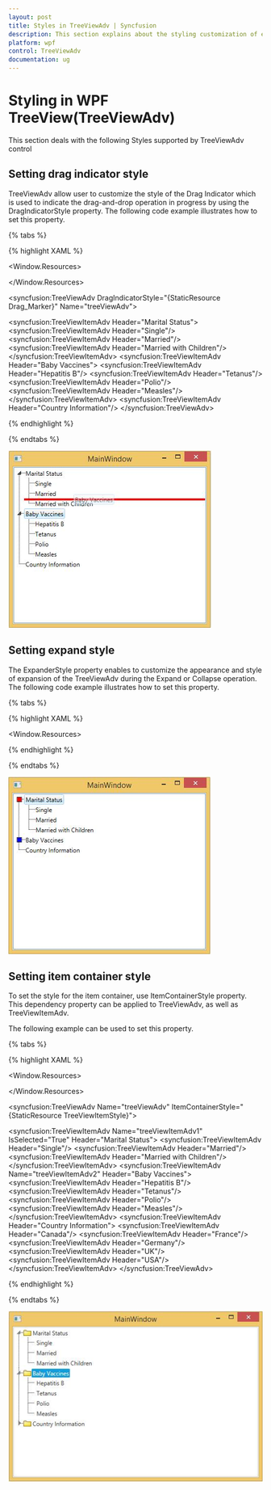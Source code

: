 ```yaml
---
layout: post
title: Styles in TreeViewAdv | Syncfusion
description: This section explains about the styling customization of elements in TreeView control for syncfusion Essential Wpf.
platform: wpf
control: TreeViewAdv
documentation: ug
---
```

# Styling in WPF TreeView(TreeViewAdv)

This section deals with the following Styles supported by TreeViewAdv control

## Setting drag indicator style

TreeViewAdv allow user to customize the style of the Drag Indicator which is used to indicate the drag-and-drop operation in progress by using the DragIndicatorStyle property. The following code example illustrates how to set this property.

{% tabs %}

{% highlight XAML %}

<Window x:Class="ItemTemplateSample.MainWindow"
xmlns="http://schemas.microsoft.com/winfx/2006/xaml/presentation"
xmlns:x="http://schemas.microsoft.com/winfx/2006/xaml"
xmlns:syncfusion="http://schemas.syncfusion.com/wpf"
Title="MainWindow" Height="350" Width="400">
<Window.Resources>
<!-- Creating the style for DragIndicator -->
<Style x:Key="Drag_Marker" TargetType="{x:Type syncfusion:TemplatedAdornerInternalControl}">
<Setter Property="HorizontalAlignment" Value="Left"/>
<Setter Property="VerticalAlignment" Value="Top"/>
<Setter Property="SnapsToDevicePixels" Value="False"/>
<Setter Property="Template">
<Setter.Value>
<ControlTemplate TargetType="{x:Type syncfusion:TemplatedAdornerInternalControl}">
<Grid>
<Grid.ColumnDefinitions>
<ColumnDefinition Width="*"/>
</Grid.ColumnDefinitions>
<Rectangle Grid.Column="0" Height="4" Fill="Red"/>
</Grid>
</ControlTemplate>
</Setter.Value>
</Setter>
</Style>
</Window.Resources>
<Grid>
<!-- Adding TreeViewAdv with DragIndicatorStyle -->
<syncfusion:TreeViewAdv DragIndicatorStyle="{StaticResource Drag_Marker}"  Name="treeViewAdv">
<!-- Adding TreeViewItemAdv -->
<syncfusion:TreeViewItemAdv Header="Marital Status">
<syncfusion:TreeViewItemAdv Header="Single"/>
<syncfusion:TreeViewItemAdv Header="Married"/>
<syncfusion:TreeViewItemAdv Header="Married with Children"/>
</syncfusion:TreeViewItemAdv>
<syncfusion:TreeViewItemAdv Header="Baby Vaccines">
<syncfusion:TreeViewItemAdv Header="Hepatitis B"/>
<syncfusion:TreeViewItemAdv Header="Tetanus"/>
<syncfusion:TreeViewItemAdv Header="Polio"/>
<syncfusion:TreeViewItemAdv Header="Measles"/>
</syncfusion:TreeViewItemAdv>
<syncfusion:TreeViewItemAdv Header="Country Information"/>
</syncfusion:TreeViewAdv>
</Grid>
</Window>

{% endhighlight %}

{% endtabs %}

![Customize the style of the Drag Indicator in TreeViewAdv](Styles_images/Styles_img1.jpeg)

## Setting expand style   	

The ExpanderStyle property enables to customize the appearance and style of expansion of the TreeViewAdv during the Expand or Collapse operation. The following code example illustrates how to set this property.

{% tabs %}

{% highlight XAML %}

<Window x:Class="ItemTemplateSample.MainWindow"
xmlns="http://schemas.microsoft.com/winfx/2006/xaml/presentation"
xmlns:x="http://schemas.microsoft.com/winfx/2006/xaml"
xmlns:syncfusion="http://schemas.syncfusion.com/wpf"
xmlns:local="clr-namespace:ItemTemplateSample"
Title="MainWindow" Height="350" Width="400">
<Window.Resources>
<!-- Template for TreeViewAdvExpander -->
<ControlTemplate x:Key="MyExpanderTemplateKey" TargetType="{x:Type Expander}">
<ToggleButton Name="Expander" ClickMode="Press" IsChecked="{Binding Path=IsExpanded, RelativeSource={RelativeSource TemplatedParent}}">
<ToggleButton.Style>
<Style TargetType="ToggleButton">
<Setter Property="FrameworkElement.Focusable" Value="False"/>
<Setter Property="FrameworkElement.Width" Value="19"/>
<Setter Property="FrameworkElement.Height" Value="13"/>
<Setter Property="Control.Template">
<Setter.Value>
<ControlTemplate TargetType="ToggleButton">
<Border Height="10" Width="10" BorderBrush="Black" BorderThickness="1">
<Border Name="BackgroundBorder"  Background="Blue"/>
</Border>
<ControlTemplate.Triggers>
Trigger Property="ToggleButton.IsChecked" Value="True">
<Setter Property="Background" TargetName="BackgroundBorder" Value="Red"/>
</Trigger>
</ControlTemplate.Triggers>
/ControlTemplate>
</Setter.Value>
</Setter>
</Style>
</ToggleButton.Style>
</ToggleButton>
</ControlTemplate>
<!-- Style for TreeViewAdvExpander -->
<Style x:Key="MyexpanderStyle" TargetType="{x:Type Expander}">
<Setter Property="Template" Value="{StaticResource MyExpanderTemplateKey}"/>
</Style>
</Window.Resources>
<Grid>
<!-- Adding TreeViewAdv with expand animation -->
<syncfusion:TreeViewAdv Name="treeViewAdv" ExpanderStyle="{DynamicResource MyexpanderStyle}">
<!-- Adding TreeViewItemAdv -->
<syncfusion:TreeViewItemAdv Name="treeViewItemAdv" Header="Marital Status">
<syncfusion:TreeViewItemAdv Header="Single"/>
<syncfusion:TreeViewItemAdv Header="Married"/>
<syncfusion:TreeViewItemAdv Header="Married with Children"/>
</syncfusion:TreeViewItemAdv>
<syncfusion:TreeViewItemAdv Header="Baby Vaccines">
<syncfusion:TreeViewItemAdv Header="Hepatitis B"/>
<syncfusion:TreeViewItemAdv Header="Tetanus"/>
<syncfusion:TreeViewItemAdv Header="Polio"/>
<syncfusion:TreeViewItemAdv Header="Measles"/>
</syncfusion:TreeViewItemAdv>
<syncfusion:TreeViewItemAdv Header="Country Information"/>
</syncfusion:TreeViewAdv>
</Grid>
</Window>

{% endhighlight %}

{% endtabs %}

![Customize appearance of expand and collapse in TreeViewAdv](Styles_images/Styles_img2.jpeg)

##  Setting item container style

To set the style for the item container, use ItemContainerStyle property. This dependency property can be applied to TreeViewAdv, as well as TreeViewItemAdv.

The following example can be used to set this property.

{% tabs %}

{% highlight XAML %}

<Window.Resources>
<Style x:Key="TreeViewItemStyle" TargetType="{x:Type syncfusion:TreeViewItemAdv}">
<Setter Property="LeftImageSource" Value="folder.png" />
<Setter Property="ImageHeight" Value="16" />
<Setter Property="ImageWidth" Value="16" />
</Style>
</Window.Resources>
<Grid >
<!-- Adding TreeViewAdv with selected -->
<syncfusion:TreeViewAdv Name="treeViewAdv" ItemContainerStyle="{StaticResource TreeViewItemStyle}">
<!-- Adding TreeViewItemAdv -->
<syncfusion:TreeViewItemAdv Name="treeViewItemAdv1" IsSelected="True" Header="Marital Status">
<syncfusion:TreeViewItemAdv Header="Single"/>
<syncfusion:TreeViewItemAdv Header="Married"/>
<syncfusion:TreeViewItemAdv Header="Married with Children"/>
</syncfusion:TreeViewItemAdv>
<syncfusion:TreeViewItemAdv Name="treeViewItemAdv2" Header="Baby Vaccines">
<syncfusion:TreeViewItemAdv Header="Hepatitis B"/>
<syncfusion:TreeViewItemAdv Header="Tetanus"/>
<syncfusion:TreeViewItemAdv Header="Polio"/>
<syncfusion:TreeViewItemAdv Header="Measles"/>
</syncfusion:TreeViewItemAdv>
<syncfusion:TreeViewItemAdv Header="Country Information">
<syncfusion:TreeViewItemAdv Header="Canada"/>
<syncfusion:TreeViewItemAdv Header="France"/>
<syncfusion:TreeViewItemAdv Header="Germany"/>
<syncfusion:TreeViewItemAdv Header="UK"/>
<syncfusion:TreeViewItemAdv Header="USA"/>
</syncfusion:TreeViewItemAdv>
</syncfusion:TreeViewAdv>
</Grid>
</Window>

{% endhighlight %}

{% endtabs %}

![Setting item container style in TreeViewAdv](Styles_images/Styles_img3.jpeg)


